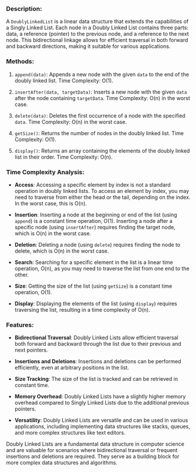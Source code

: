 ### Description:

A `DoublyLinkedList` is a linear data structure that extends the capabilities of a Singly Linked List. Each node in a Doubly Linked List contains three parts: data, a reference (pointer) to the previous node, and a reference to the next node. This bidirectional linkage allows for efficient traversal in both forward and backward directions, making it suitable for various applications.

### Methods:

1. `append(data)`: Appends a new node with the given `data` to the end of the doubly linked list. Time Complexity: O(1).

2. `insertAfter(data, targetData)`: Inserts a new node with the given `data` after the node containing `targetData`. Time Complexity: O(n) in the worst case.

3. `delete(data)`: Deletes the first occurrence of a node with the specified `data`. Time Complexity: O(n) in the worst case.

4. `getSize()`: Returns the number of nodes in the doubly linked list. Time Complexity: O(1).

5. `display()`: Returns an array containing the elements of the doubly linked list in their order. Time Complexity: O(n).

### Time Complexity Analysis:

- **Access**: Accessing a specific element by index is not a standard operation in doubly linked lists. To access an element by index, you may need to traverse from either the head or the tail, depending on the index. In the worst case, this is O(n).

- **Insertion**: Inserting a node at the beginning or end of the list (using `append`) is a constant time operation, O(1). Inserting a node after a specific node (using `insertAfter`) requires finding the target node, which is O(n) in the worst case.

- **Deletion**: Deleting a node (using `delete`) requires finding the node to delete, which is O(n) in the worst case.

- **Search**: Searching for a specific element in the list is a linear time operation, O(n), as you may need to traverse the list from one end to the other.

- **Size**: Getting the size of the list (using `getSize`) is a constant time operation, O(1).

- **Display**: Displaying the elements of the list (using `display`) requires traversing the list, resulting in a time complexity of O(n).

### Features:

- **Bidirectional Traversal**: Doubly Linked Lists allow efficient traversal both forward and backward through the list due to their previous and next pointers.

- **Insertions and Deletions**: Insertions and deletions can be performed efficiently, even at arbitrary positions in the list.

- **Size Tracking**: The size of the list is tracked and can be retrieved in constant time.

- **Memory Overhead**: Doubly Linked Lists have a slightly higher memory overhead compared to Singly Linked Lists due to the additional previous pointers.

- **Versatility**: Doubly Linked Lists are versatile and can be used in various applications, including implementing data structures like stacks, queues, and more complex structures like text editors.

Doubly Linked Lists are a fundamental data structure in computer science and are valuable for scenarios where bidirectional traversal or frequent insertions and deletions are required. They serve as a building block for more complex data structures and algorithms.